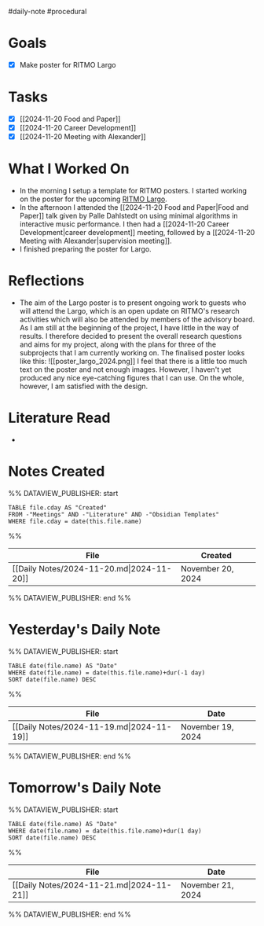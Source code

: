 #daily-note #procedural 

# Goals

- [x] Make poster for RITMO Largo

# Tasks

- [x] [[2024-11-20 Food and Paper]]
- [x] [[2024-11-20 Career Development]]
- [x] [[2024-11-20 Meeting with Alexander]]

# What I Worked On

- In the morning I setup a template for RITMO posters. I started working on the poster for the upcoming [RITMO Largo](https://www.uio.no/ritmo/english/news-and-events/events/conferences/2024/largo/).
- In the afternoon I attended the [[2024-11-20 Food and Paper|Food and Paper]] talk given by Palle Dahlstedt on using minimal algorithms in interactive music performance. I then had a [[2024-11-20 Career Development|career development]] meeting, followed by a [[2024-11-20 Meeting with Alexander|supervision meeting]].
- I finished preparing the poster for Largo.

# Reflections

- The aim of the Largo poster is to present ongoing work to guests who will attend the Largo, which is an open update on RITMO's research activities which will also be attended by members of the advisory board. As I am still at the beginning of the project, I have little in the way of results. I therefore decided to present the overall research questions and aims for my project, along with the plans for three of the subprojects that I am currently working on. The finalised poster looks like this:
![[poster_largo_2024.png]]
I feel that there is a little too much text on the poster and not enough images. However, I haven't yet produced any nice eye-catching figures that I can use. On the whole, however, I am satisfied with the design.
# Literature Read

- 

# Notes Created


%% DATAVIEW_PUBLISHER: start
```dataview
TABLE file.cday AS "Created"
FROM -"Meetings" AND -"Literature" AND -"Obsidian Templates"
WHERE file.cday = date(this.file.name)
```
%%

| File                                      | Created           |
| ----------------------------------------- | ----------------- |
| [[Daily Notes/2024-11-20.md\|2024-11-20]] | November 20, 2024 |

%% DATAVIEW_PUBLISHER: end %%

# Yesterday's Daily Note

%% DATAVIEW_PUBLISHER: start
```dataview
TABLE date(file.name) AS "Date"
WHERE date(file.name) = date(this.file.name)+dur(-1 day)
SORT date(file.name) DESC
```
%%

| File                                      | Date              |
| ----------------------------------------- | ----------------- |
| [[Daily Notes/2024-11-19.md\|2024-11-19]] | November 19, 2024 |

%% DATAVIEW_PUBLISHER: end %%
# Tomorrow's Daily Note

%% DATAVIEW_PUBLISHER: start
```dataview
TABLE date(file.name) AS "Date"
WHERE date(file.name) = date(this.file.name)+dur(1 day)
SORT date(file.name) DESC
```
%%

| File                                      | Date              |
| ----------------------------------------- | ----------------- |
| [[Daily Notes/2024-11-21.md\|2024-11-21]] | November 21, 2024 |

%% DATAVIEW_PUBLISHER: end %%



